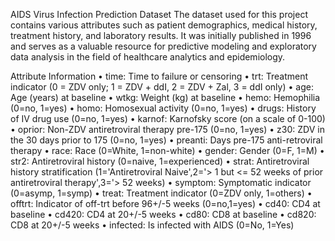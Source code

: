 AIDS Virus Infection Prediction
Dataset
The dataset used for this project contains various attributes such as patient demographics, medical history, treatment history, and laboratory results. It was initially published in 1996 and serves as a valuable resource for predictive modeling and exploratory data analysis in the field of healthcare analytics and epidemiology.

Attribute Information
•	time: Time to failure or censoring
•	trt: Treatment indicator (0 = ZDV only; 1 = ZDV + ddI, 2 = ZDV + Zal, 3 = ddI only)
•	age: Age (years) at baseline
•	wtkg: Weight (kg) at baseline
•	hemo: Hemophilia (0=no, 1=yes)
•	homo: Homosexual activity (0=no, 1=yes)
•	drugs: History of IV drug use (0=no, 1=yes)
•	karnof: Karnofsky score (on a scale of 0-100)
•	oprior: Non-ZDV antiretroviral therapy pre-175 (0=no, 1=yes)
•	z30: ZDV in the 30 days prior to 175 (0=no, 1=yes)
•	preanti: Days pre-175 anti-retroviral therapy
•	race: Race (0=White, 1=non-white)
•	gender: Gender (0=F, 1=M)
•	str2: Antiretroviral history (0=naive, 1=experienced)
•	strat: Antiretroviral history stratification (1='Antiretroviral Naive',2='> 1 but <= 52 weeks of prior antiretroviral therapy',3='> 52 weeks)
•	symptom: Symptomatic indicator (0=asymp, 1=symp)
•	treat: Treatment indicator (0=ZDV only, 1=others)
•	offtrt: Indicator of off-trt before 96+/-5 weeks (0=no,1=yes)
•	cd40: CD4 at baseline
•	cd420: CD4 at 20+/-5 weeks
•	cd80: CD8 at baseline
•	cd820: CD8 at 20+/-5 weeks
•	infected: Is infected with AIDS (0=No, 1=Yes)
